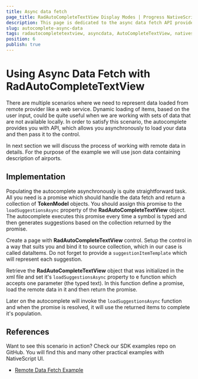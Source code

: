 ```yaml
---
title: Async data fetch
page_title: RadAutoCompleteTextView Display Modes | Progress NativeScript UI Documentation
description: This page is dedicated to the async data fetch API provided by the RadAutoCompleteTextView control.
slug: autocomplete-async-data
tags: radautocompletetextview, asyncdata, AutoCompleteTextView, nativescript, professional, ui
position: 6
publish: true
---
```


# Using Async Data Fetch with RadAutoCompleteTextView

There are multiple scenarios where we need to represent data loaded from remote provider like a web service.
Dynamic loading of items, based on the user input, could be quite useful when we are working with sets of data that are not available locally.
In order to satisfy this scenario, the autocomplete provides you with API, which allows you asynchronously to load your data and then pass it to the control.

In next section we will discuss the process of working with remote data in details.
For the purpose of the example we will use json data containing description of airports.

## Implementation

Populating the autocomplete asynchronously is quite straightforward task. All you need is a promise which should handle
the data fetch and return a collection of **TokenModel** objects.
You should assign this promise to the `loadSuggestionsAsync` property of the **RadAutoCompleteTextView** object.
The autocomplete executes this promise every time a symbol is typed and then generates
suggestions based on the collection returned by the promise.

Create a page with **RadAutoCompleteTextView** control. Setup the control in a way that suits you and bind it
to source collection, which in our case is called dataItems.
Do not forget to provide a `suggestionItemTemplate` which will represent each suggestion.

<snippet id='autocomplete-async-xml'/>

Retrieve the **RadAutoCompleteTextView** object that was initialized in the xml file and set it's `loadSuggestionsAsync`
property to e function which accepts one parameter (the typed text).
In this function define a promise, load the remote data in it and then return the promise.

Later on the autocomplete will invoke the `loadSuggestionsAsync` function and when the promise is resolved,
it will use the returned items to complete it's population.

<snippet id='autocomplete-async-model'/>

## References
Want to see this scenario in action?
Check our SDK examples repo on GitHub. You will find this and many other practical examples with NativeScript UI.

* [Remote Data Fetch Example](https://github.com/NativeScript/nativescript-ui-samples/tree/master/autocomplete/app/examples/remote-data-fetch)
